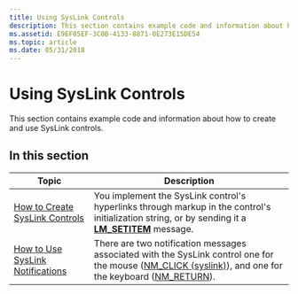 ```yaml
---
title: Using SysLink Controls
description: This section contains example code and information about how to create and use SysLink controls.
ms.assetid: E9EF05EF-3C0B-4133-8871-0E273E15DE54
ms.topic: article
ms.date: 05/31/2018
---
```


# Using SysLink Controls

This section contains example code and information about how to create and use SysLink controls.

## In this section



| Topic                                                                          | Description                                                                                                                                                                                                  |
|--------------------------------------------------------------------------------|--------------------------------------------------------------------------------------------------------------------------------------------------------------------------------------------------------------|
| [How to Create SysLink Controls](create-syslink-controls.md)<br/>       | You implement the SysLink control's hyperlinks through markup in the control's initialization string, or by sending it a [**LM\_SETITEM**](lm-setitem.md) message. <br/>                              |
| [How to Use SysLink Notifications](use-syslink-notifications.md)<br/> | There are two notification messages associated with the SysLink control one for the mouse ([NM\_CLICK (syslink)](nm-click-syslink.md)), and one for the keyboard ([NM\_RETURN](nm-return.md)). <br/> |



 

 

 





